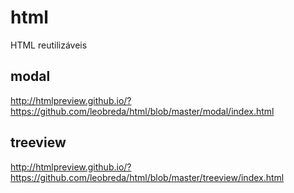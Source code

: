 # html
HTML reutilizáveis 

## modal
http://htmlpreview.github.io/?https://github.com/leobreda/html/blob/master/modal/index.html

## treeview
http://htmlpreview.github.io/?https://github.com/leobreda/html/blob/master/treeview/index.html